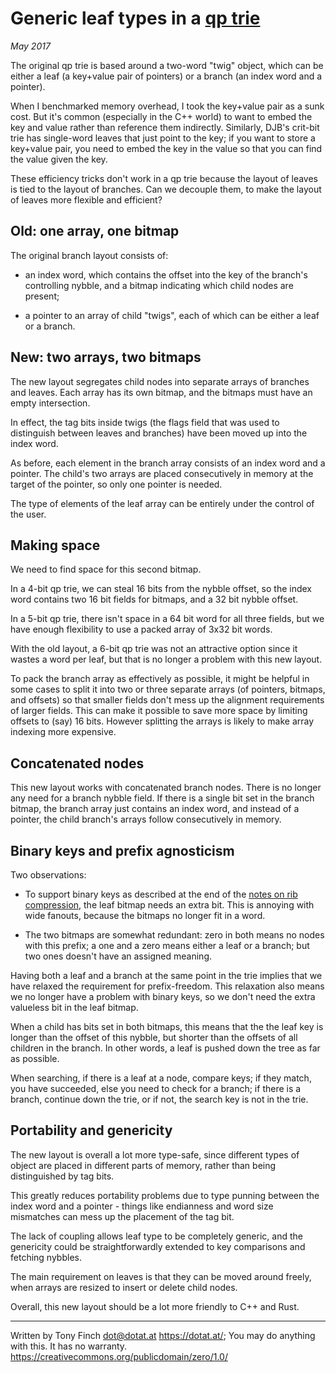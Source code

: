 Generic leaf types in a [qp trie](https://dotat.at/prog/qp)
=================================

_May 2017_


The original qp trie is based around a two-word "twig" object, which
can be either a leaf (a key+value pair of pointers) or a branch (an
index word and a pointer).

When I benchmarked memory overhead, I took the key+value pair as a
sunk cost. But it's common (especially in the C++ world) to want to
embed the key and value rather than reference them indirectly.
Similarly, DJB's crit-bit trie has single-word leaves that just point
to the key; if you want to store a key+value pair, you need to embed
the key in the value so that you can find the value given the key.

These efficiency tricks don't work in a qp trie because the layout of
leaves is tied to the layout of branches. Can we decouple them, to
make the layout of leaves more flexible and efficient?


Old: one array, one bitmap
--------------------------

The original branch layout consists of:

* an index word, which contains the offset into the key of the
  branch's controlling nybble, and a bitmap indicating which child
  nodes are present;

* a pointer to an array of child "twigs", each of which can be either
  a leaf or a branch.


New: two arrays, two bitmaps
----------------------------

The new layout segregates child nodes into separate arrays of branches
and leaves. Each array has its own bitmap, and the bitmaps must have
an empty intersection.

In effect, the tag bits inside twigs (the flags field that was used to
distinguish between leaves and branches) have been moved up into the
index word.

As before, each element in the branch array consists of an index word
and a pointer. The child's two arrays are placed consecutively in
memory at the target of the pointer, so only one pointer is needed.

The type of elements of the leaf array can be entirely under the
control of the user.


Making space
------------

We need to find space for this second bitmap.

In a 4-bit qp trie, we can steal 16 bits from the nybble offset, so
the index word contains two 16 bit fields for bitmaps, and a 32 bit
nybble offset.

In a 5-bit qp trie, there isn't space in a 64 bit word for all three
fields, but we have enough flexibility to use a packed array of 3x32
bit words.

With the old layout, a 6-bit qp trie was not an attractive option
since it wastes a word per leaf, but that is no longer a problem with
this new layout.

To pack the branch array as effectively as possible, it might be
helpful in some cases to split it into two or three separate arrays
(of pointers, bitmaps, and offsets) so that smaller fields don't mess
up the alignment requirements of larger fields. This can make it
possible to save more space by limiting offsets to (say) 16 bits.
However splitting the arrays is likely to make array indexing more
expensive.


Concatenated nodes
------------------

This new layout works with concatenated branch nodes. There is no
longer any need for a branch nybble field. If there is a single bit
set in the branch bitmap, the branch array just contains an index
word, and instead of a pointer, the child branch's arrays follow
consecutively in memory.


Binary keys and prefix agnosticism
----------------------------------

Two observations:

* To support binary keys as described at the end of the [notes on rib
  compression](notes-rib-compression.md), the leaf bitmap needs an
  extra bit. This is annoying with wide fanouts, because the bitmaps
  no longer fit in a word.

* The two bitmaps are somewhat redundant: zero in both means no nodes
  with this prefix; a one and a zero means either a leaf or a branch;
  but two ones doesn't have an assigned meaning.

Having both a leaf and a branch at the same point in the trie implies
that we have relaxed the requirement for prefix-freedom. This
relaxation also means we no longer have a problem with binary keys, so
we don't need the extra valueless bit in the leaf bitmap.

When a child has bits set in both bitmaps, this means that the the
leaf key is longer than the offset of this nybble, but shorter than
the offsets of all children in the branch. In other words, a leaf is
pushed down the tree as far as possible.

When searching, if there is a leaf at a node, compare keys; if they
match, you have succeeded, else you need to check for a branch; if
there is a branch, continue down the trie, or if not, the search key
is not in the trie.


Portability and genericity
--------------------------

The new layout is overall a lot more type-safe, since different types
of object are placed in different parts of memory, rather than being
distinguished by tag bits.

This greatly reduces portability problems due to type punning between
the index word and a pointer - things like endianness and word size
mismatches can mess up the placement of the tag bit.

The lack of coupling allows leaf type to be completely generic, and
the genericity could be straightforwardly extended to key comparisons
and fetching nybbles.

The main requirement on leaves is that they can be moved around
freely, when arrays are resized to insert or delete child nodes.

Overall, this new layout should be a lot more friendly to C++ and Rust.


---------------------------------------------------------------------------

Written by Tony Finch <dot@dotat.at> <https://dotat.at/>;
You may do anything with this. It has no warranty.
<https://creativecommons.org/publicdomain/zero/1.0/>
